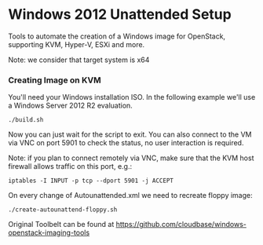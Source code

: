 Windows 2012 Unattended Setup
===============================

Tools to automate the creation of a Windows image for OpenStack, supporting KVM, Hyper-V, ESXi and more.

Note: we consider that target system is x64



### Creating Image on KVM


You'll need your Windows installation ISO. In the following example we'll use a Windows Server 2012 R2
evaluation.

	./build.sh

Now you can just wait for the script to exit. You can also connect to the VM via VNC on port 5901 to check
the status, no user interaction is required.

Note: if you plan to connect remotely via VNC, make sure that the KVM host firewall allows traffic
on this port, e.g.:

    iptables -I INPUT -p tcp --dport 5901 -j ACCEPT

On every change of Autounattended.xml we need to recreate floppy image:

	./create-autounattend-floppy.sh

Original Toolbelt can be found at https://github.com/cloudbase/windows-openstack-imaging-tools
